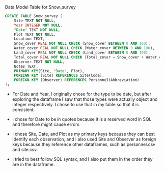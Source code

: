 Data Model Table for Snow_survey

```sql
CREATE TABLE Snow_survey (
    Site TEXT NOT NULL, 
    Year INTEGER NOT NULL,
    "Date" TEXT NOT NULL,
    Plot TEXT NOT NULL,
    Location TEXT,
    Snow_cover REAL NOT NULL CHECK (Snow_cover BETWEEN 0 AND 100),
    Water_cover REAL NOT NULL CHECK (Water_cover BETWEEN 0 AND 100),
    Land_cover REAL NOT NULL CHECK (Land_cover BETWEEN 0 AND 100),
    Total_cover REAL NOT NULL CHECK (Total_cover = Snow_cover + Water_cover + Land_cover),
    Observer TEXT NOT NULL,
    Notes TEXT, 
    PRIMARY KEY(Site, "Date", Plot),
    FOREIGN KEY (Site) REFERENCES Site(Code),
    FOREIGN KEY (Observer) REFERENCES Personnel(Abbreviation)
);
```

- For Date and Year, I originally chose for the type to be date, but after exploring the dataframe I saw that those types were actually object and integer respectively. I chose to use that in my table so that it is consistent.

- I chose for Date to be in quotes because it is a reserved word in SQL and therefore might cause errors.

- I chose Site, Date, and Plot as my primary keys because they can best identify each observation, and I also used Site and Observer as foreign keys because they reference other dataframes, such as personnel.csv and site.csv.

- I tried to best follow SQL syntax, and I also put them in the order they are in the dataframe.